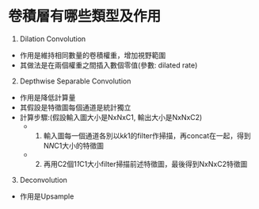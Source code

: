 卷積層有哪些類型及作用
===

1. Dilation Convolution 
- 作用是維持相同數量的卷積權重，增加視野範圍
- 其做法是在兩個權重之間插入數個零值(參數: dilated rate)

2. Depthwise Separable Convolution
- 作用是降低計算量
- 其假設是特徵圖每個通道是統計獨立
- 計算步驟:(假設輸入圖大小是NxNxC1, 輸出大小是NxNxC2)
  - 1. 輸入圖每一個通道各別以k*k*1的filter作掃描，再concat在一起，得到N*N*C1大小的特徵圖
  - 2. 再用C2個1*1*C1大小filter掃描前述特徵圖，最後得到NxNxC2特徵圖

3. Deconvolution
- 作用是Upsample
